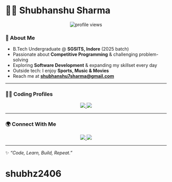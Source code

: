 # 👨‍💻 Shubhanshu Sharma  

<p align="center">
  <img src="https://komarev.com/ghpvc/?username=shubhz2406&style=flat-square&color=blue" alt="profile views" /> 
</p>

### 🚀 About Me
-  B.Tech Undergraduate @ **SGSITS, Indore** (2025 batch)  
-  Passionate about **Competitive Programming** & challenging problem-solving  
-  Exploring **Software Development** & expanding my skillset every day  
-  Outside tech: I enjoy **Sports, Music & Movies**  
-  Reach me at **shubhanshu7sharma@gmail.com**  

---

### 🧑‍💻 Coding Profiles
<p align="center">
  <a href="https://codeforces.com/profile/asitis">
    <img src="https://img.shields.io/badge/Codeforces-%23445f9d.svg?style=for-the-badge&logo=Codeforces&logoColor=white" />
  </a>
  <a href="https://www.codechef.com/users/sharma_shubh37">
    <img src="https://img.shields.io/badge/CodeChef-%23964B00.svg?style=for-the-badge&logo=CodeChef&logoColor=white" />
  </a>
  <!-- 
  <a href="https://leetcode.com/">
    <img src="https://img.shields.io/badge/LeetCode-%23FFA116.svg?style=for-the-badge&logo=LeetCode&logoColor=black" />
  </a> 
  -->
</p>

---

### 🌍 Connect With Me
<p align="center">
  <a href="https://www.linkedin.com/in/shubh37">
    <img src="https://img.shields.io/badge/LinkedIn-%230077B5.svg?style=flat-square&logo=linkedin&logoColor=white" />
  </a>
  <a href="https://twitter.com/shubh3773">
    <img src="https://img.shields.io/badge/Twitter-%231DA1F2.svg?style=flat-square&logo=Twitter&logoColor=white" />
  </a>
</p>

---

✨ *“Code, Learn, Build, Repeat.”*  
# shubhz2406
